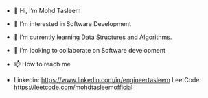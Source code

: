 - 👋 Hi, I’m Mohd Tasleem
- 👀 I’m interested in Software Development
- 🌱 I’m currently learning Data Structures and Algorithms.
- 💞️ I’m looking to collaborate on Software development
  
- 📫 How to reach me
-  Linkedin:
   https://www.linkedin.com/in/engineertasleem
   LeetCode:
   https://leetcode.com/mohdtasleemofficial
  
   
  
